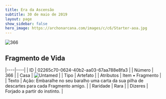 ```yaml
---
title: Era da Ascensão
subtitle: 30 de maio de 2019
layout: page
show_sidebar: false
hero_image: https://archonarcana.com/images/c/c6/Starter-aoa.jpg
---
```


![366](https://cdn.keyforgegame.com/media/card_front/pt/435_366_W2955Q987526_pt.png)

## Fragmento de Vida

|----|----|
| ID | 02265c70-0624-40b2-aa03-67aa788e8fa3 |
| Número | 366 |
| Casa | ![Untamed](https://archonarcana.com/images/thumb/b/bd/Untamed.png/22px-Untamed.png "Indomados") |
| Tipo | Artefato |
| Atributos | Item • Fragmento |
| Texto | Ação: Embaralhe no seu baralho uma carta da sua pilha de descartes para cada Fragmento amigo. |
| Raridade | Rara |
| Dizeres | Forjado a partir do instinto. |
